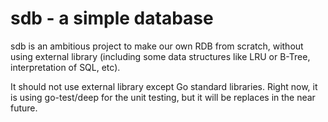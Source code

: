 # sdb - a simple database

sdb is an ambitious project to make our own RDB from scratch, without using external library (including some data structures like LRU or B-Tree, interpretation of SQL, etc).

It should not use external library except Go standard libraries.
Right now, it is using go-test/deep for the unit testing, but it will be replaces in the near future.

